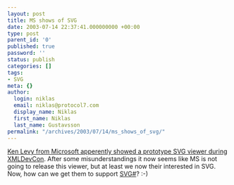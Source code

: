 ```yaml
---
layout: post
title: MS shows of SVG
date: 2003-07-14 22:37:41.000000000 +00:00
type: post
parent_id: '0'
published: true
password: ''
status: publish
categories: []
tags:
- SVG
meta: {}
author:
  login: niklas
  email: niklas@protocol7.com
  display_name: Niklas
  first_name: Niklas
  last_name: Gustavsson
permalink: "/archives/2003/07/14/ms_shows_of_svg/"
---
```

[Ken Levy from Microsoft apperently showed a prototype SVG viewer during XMLDevCon](http://weblogs.asp.net/donxml/posts/9979.aspx). After some misunderstandings it now seems like MS is not going to release this viewer, but at least we now their interested in SVG. Now, how can we get them to support [SVG#](http://www.sharpvectors.org/)? :-)

